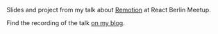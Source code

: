 Slides and project from my talk about [Remotion](https://remotion.dev) at React Berlin Meetup.

Find the recording of the talk [on my blog](https://wotschofsky.com/blog/react-berlin-remotion-talk).
